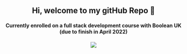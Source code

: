 <h2 align="center">Hi, welcome to my gitHub Repo 👋</h2>
<h4 align="center">Currently enrolled on a full stack development course with Boolean UK (due to finish in April 2022)<h4>

  <p align="center">
<img src="https://github-readme-stats.vercel.app/api?username=bravint&show_icons=true&theme=github_dark&hide=contribs,stars&hide-border=true" />
 </p>

